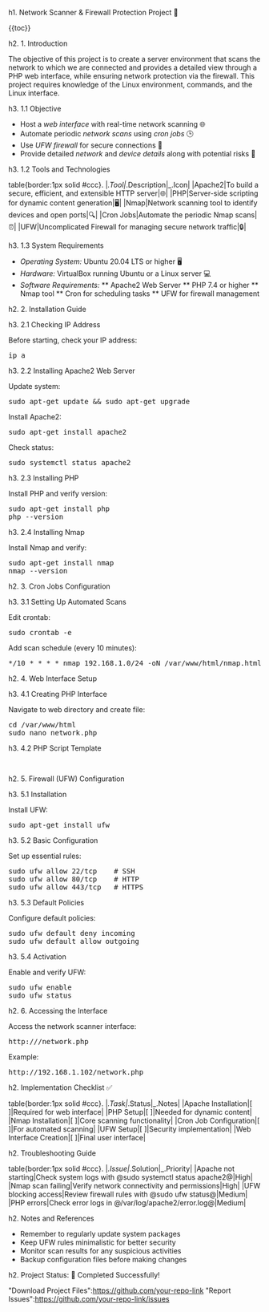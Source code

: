 h1. Network Scanner & Firewall Protection Project 🚀

{{toc}}

h2. 1. Introduction

The objective of this project is to create a server environment that scans the network to which we are connected and provides a detailed view through a PHP web interface, while ensuring network protection via the firewall. This project requires knowledge of the Linux environment, commands, and the Linux interface.

h3. 1.1 Objective

* Host a *web interface* with real-time network scanning 🌐
* Automate periodic *network scans* using *cron jobs* 🕒
* Use *UFW firewall* for secure connections 🔐
* Provide detailed *network* and *device details* along with potential risks 🚨

h3. 1.2 Tools and Technologies

table{border:1px solid #ccc}.
|_.Tool|_.Description|_.Icon|
|Apache2|To build a secure, efficient, and extensible HTTP server|🌐|
|PHP|Server-side scripting for dynamic content generation|🖥️|
|Nmap|Network scanning tool to identify devices and open ports|🔍|
|Cron Jobs|Automate the periodic Nmap scans|⏰|
|UFW|Uncomplicated Firewall for managing secure network traffic|🔒|

h3. 1.3 System Requirements

* *Operating System:* Ubuntu 20.04 LTS or higher 🖥️
* *Hardware:* VirtualBox running Ubuntu or a Linux server 💻
* *Software Requirements:*
** Apache2 Web Server
** PHP 7.4 or higher
** Nmap tool
** Cron for scheduling tasks
** UFW for firewall management

h2. 2. Installation Guide

h3. 2.1 Checking IP Address

Before starting, check your IP address:

<pre>
ip a
</pre>

h3. 2.2 Installing Apache2 Web Server

Update system:
<pre>
sudo apt-get update && sudo apt-get upgrade
</pre>

Install Apache2:
<pre>
sudo apt-get install apache2
</pre>

Check status:
<pre>
sudo systemctl status apache2
</pre>

h3. 2.3 Installing PHP

Install PHP and verify version:
<pre>
sudo apt-get install php
php --version
</pre>

h3. 2.4 Installing Nmap

Install Nmap and verify:
<pre>
sudo apt-get install nmap
nmap --version
</pre>

h2. 3. Cron Jobs Configuration

h3. 3.1 Setting Up Automated Scans

Edit crontab:
<pre>
sudo crontab -e
</pre>

Add scan schedule (every 10 minutes):
<pre>
*/10 * * * * nmap 192.168.1.0/24 -oN /var/www/html/nmap.html
</pre>

h2. 4. Web Interface Setup

h3. 4.1 Creating PHP Interface

Navigate to web directory and create file:
<pre>
cd /var/www/html
sudo nano network.php
</pre>

h3. 4.2 PHP Script Template

<pre>
<?php
echo "Current Time: " . date("h:i:sa");
include("nmap.html");
?>
</pre>

h2. 5. Firewall (UFW) Configuration

h3. 5.1 Installation

Install UFW:
<pre>
sudo apt-get install ufw
</pre>

h3. 5.2 Basic Configuration

Set up essential rules:
<pre>
sudo ufw allow 22/tcp    # SSH
sudo ufw allow 80/tcp    # HTTP
sudo ufw allow 443/tcp   # HTTPS
</pre>

h3. 5.3 Default Policies

Configure default policies:
<pre>
sudo ufw default deny incoming
sudo ufw default allow outgoing
</pre>

h3. 5.4 Activation

Enable and verify UFW:
<pre>
sudo ufw enable
sudo ufw status
</pre>

h2. 6. Accessing the Interface

Access the network scanner interface:
<pre>
http://<server-ip>/network.php
</pre>

Example:
<pre>
http://192.168.1.102/network.php
</pre>

h2. Implementation Checklist ✅

table{border:1px solid #ccc}.
|_.Task|_.Status|_.Notes|
|Apache Installation|[ ]|Required for web interface|
|PHP Setup|[ ]|Needed for dynamic content|
|Nmap Installation|[ ]|Core scanning functionality|
|Cron Job Configuration|[ ]|For automated scanning|
|UFW Setup|[ ]|Security implementation|
|Web Interface Creation|[ ]|Final user interface|

h2. Troubleshooting Guide

table{border:1px solid #ccc}.
|_.Issue|_.Solution|_.Priority|
|Apache not starting|Check system logs with @sudo systemctl status apache2@|High|
|Nmap scan failing|Verify network connectivity and permissions|High|
|UFW blocking access|Review firewall rules with @sudo ufw status@|Medium|
|PHP errors|Check error logs in @/var/log/apache2/error.log@|Medium|

h2. Notes and References

* Remember to regularly update system packages
* Keep UFW rules minimalistic for better security
* Monitor scan results for any suspicious activities
* Backup configuration files before making changes

h2. Project Status: 🎉 Completed Successfully!

"Download Project Files":https://github.com/your-repo-link
"Report Issues":https://github.com/your-repo-link/issues
